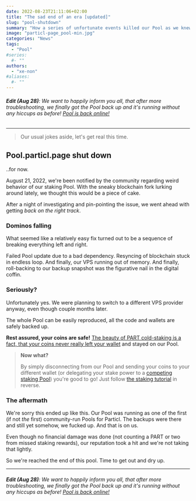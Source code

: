 ```yaml
---
date: 2022-08-23T21:11:06+02:00
title: "The sad end of an era [updated]"
slug: "pool-shutdown"
summary: "How a series of unfortunate events killed our Pool as we knew it. And how we got it back up!"
image: "particl-page_pool-min.jpg"
categories: "News"
tags: 
  - "Pool"
#series:
  #- ""
authors:
  - "xe-non"
#aliases:
  #- ""
---
```


###### **Edit (Aug 28)**: We want to happily inform you all, that after more troubleshooting, we finally got the Pool back up and it's running without any hiccups as before! [Pool is back online!](https://pool.particl.page)

---

> Our usual jokes aside, let's get real this time.

## Pool.particl.page shut down

..for now.

August 21, 2022, we're been notified by the community regarding weird behavior of our staking Pool. With the sneaky blockchain fork lurking around lately, we thought this would be a piece of cake.

After a night of investigating and pin-pointing the issue, we went ahead with getting _back on the right track_.


### Dominos falling

What seemed like a relatively easy fix turned out to be a sequence of breaking everything left and right.

Failed Pool update due to a bad dependency. Resyncing of blockchain stuck in endless loop. And finally, our VPS running out of memory. And finally, roll-backing to our backup snapshot was the figurative nail in the digital coffin.


### Seriously?

Unfortunately yes. We were planning to switch to a different VPS provider anyway, even though couple months later.

The whole Pool can be easily reproduced, all the code and wallets are safely backed up.

**Rest assured, your coins are safe!** [The beauty of PART cold-staking is a fact, that your coins never really left your wallet](https://particl.wiki/learn/staking/intro/#cold-staking) and stayed on our Pool.

> **Now what?**
>
> By simply disconnecting from our Pool and sending your coins to your different wallet (or delegating your stake power to a [competing staking Pool](https://particl.wiki/learn/staking/pools/)) you're good to go! Just follow [the staking tutorial](https://particl.page/articles/staking-on-pool/) in reverse.


### The aftermath

We're sorry this ended up like this. Our Pool was running as one of the first (if not _the_ first) community-run Pools for Particl. The backups were there and still yet somehow, we fucked up. And that is on us.

Even though no financial damage was done (not counting a PART or two from missed staking rewards), our reputation took a hit and we're not taking that lightly.

So we're reached the end of this pool. Time to get out and dry up.

---

###### **Edit (Aug 28)**: We want to happily inform you all, that after more troubleshooting, we finally got the Pool back up and it's running without any hiccups as before! [Pool is back online!](https://pool.particl.page)
